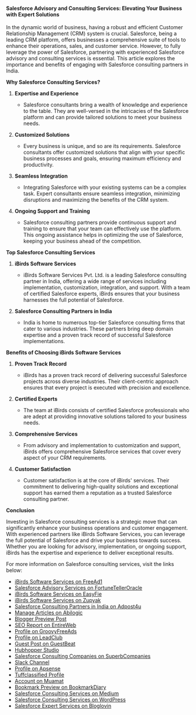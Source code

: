 #### Salesforce Advisory and Consulting Services: Elevating Your Business with Expert Solutions

In the dynamic world of business, having a robust and efficient Customer Relationship Management (CRM) system is crucial. Salesforce, being a leading CRM platform, offers businesses a comprehensive suite of tools to enhance their operations, sales, and customer service. However, to fully leverage the power of Salesforce, partnering with experienced Salesforce advisory and consulting services is essential. This article explores the importance and benefits of engaging with Salesforce consulting partners in India.

**Why Salesforce Consulting Services?**

1. **Expertise and Experience**
   - Salesforce consultants bring a wealth of knowledge and experience to the table. They are well-versed in the intricacies of the Salesforce platform and can provide tailored solutions to meet your business needs.

2. **Customized Solutions**
   - Every business is unique, and so are its requirements. Salesforce consultants offer customized solutions that align with your specific business processes and goals, ensuring maximum efficiency and productivity.

3. **Seamless Integration**
   - Integrating Salesforce with your existing systems can be a complex task. Expert consultants ensure seamless integration, minimizing disruptions and maximizing the benefits of the CRM system.

4. **Ongoing Support and Training**
   - Salesforce consulting partners provide continuous support and training to ensure that your team can effectively use the platform. This ongoing assistance helps in optimizing the use of Salesforce, keeping your business ahead of the competition.

**Top Salesforce Consulting Services**

1. **iBirds Software Services**
   - iBirds Software Services Pvt. Ltd. is a leading Salesforce consulting partner in India, offering a wide range of services including implementation, customization, integration, and support. With a team of certified Salesforce experts, iBirds ensures that your business harnesses the full potential of Salesforce.

2. **Salesforce Consulting Partners in India**
   - India is home to numerous top-tier Salesforce consulting firms that cater to various industries. These partners bring deep domain expertise and a proven track record of successful Salesforce implementations.

**Benefits of Choosing iBirds Software Services**

1. **Proven Track Record**
   - iBirds has a proven track record of delivering successful Salesforce projects across diverse industries. Their client-centric approach ensures that every project is executed with precision and excellence.

2. **Certified Experts**
   - The team at iBirds consists of certified Salesforce professionals who are adept at providing innovative solutions tailored to your business needs.

3. **Comprehensive Services**
   - From advisory and implementation to customization and support, iBirds offers comprehensive Salesforce services that cover every aspect of your CRM requirements.

4. **Customer Satisfaction**
   - Customer satisfaction is at the core of iBirds' services. Their commitment to delivering high-quality solutions and exceptional support has earned them a reputation as a trusted Salesforce consulting partner.

**Conclusion**

Investing in Salesforce consulting services is a strategic move that can significantly enhance your business operations and customer engagement. With experienced partners like iBirds Software Services, you can leverage the full potential of Salesforce and drive your business towards success. Whether you are looking for advisory, implementation, or ongoing support, iBirds has the expertise and experience to deliver exceptional results.

For more information on Salesforce consulting services, visit the links below:

- [iBirds Software Services on FreeAd1](https://freead1.net/service/India/Ajmer-12556)
- [Salesforce Advisory Services on FortuneTellerOracle](https://www.fortunetelleroracle.com/public/technology/salesforce-advisory-services-878813)
- [iBirds Software Services on EasyFie](https://www.easyfie.com/ibirdssoftwareservices)
- [iBirds Software Services on Zupyak](https://www.zupyak.com/u/ibirds%20software%20services/posts)
- [Salesforce Consulting Partners in India on Adpost4u](https://www.adpost4u.com/services/other-services/734358/salesforce-consulting-partners-in-india)
- [Manage Articles on Abilogic](https://articles.abilogic.com/myaccount/articles/manage/1/1/)
- [Blogger Preview Post](https://www.blogger.com/blog/post/edit/preview/5931911178233882974/604134287672028709)
- [SEO Report on EntireWeb](https://seo.entireweb.com/reports/97266)
- [Profile on GroovyFreeAds](https://groovyfreeads.com/user/profile/11980)
- [Profile on LeadClub](https://www.leadclub.net/classifieds/user/profile/4613)
- [Guest Post on GuestBeat](https://www.guestbeat.com/account/?section=post)
- [Hubhopper Studio](https://studio.hubhopper.com/podcasts)
- [Salesforce Consulting Companies on SuperbCompanies](https://superbcompanies.com/categories/salesforce-consulting-companies/)
- [Slack Channel](https://app.slack.com/client/T07B216SD6W/C07B4FKA4PN)
- [Profile on Apsense](https://www.apsense.com/user/cloudysalesforce)
- [Tuffclassified Profile](https://tuffclassified.com/user/items)
- [Account on Muamat](https://www.muamat.com/classifieds/account.html)
- [Bookmark Preview on BookmarkDiary](https://www.bookmarkdiary.com/preview-bookmark/)
- [Salesforce Consulting Services on Medium](https://medium.com/@faizalik281/salesforce-consulting-services-7de1b2cb797b)
- [Salesforce Consulting Services on WordPress](https://ibirdssoftwareservices.wordpress.com/2024/07/05/salesforce-consulting-services/)
- [Salesforce Expert Services on Bloglovin](https://www.bloglovin.com/@ibirdssoftwareservices/salesforce-expert-services-12726995)
